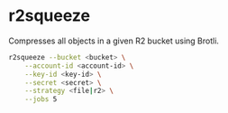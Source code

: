 # r2squeeze

Compresses all objects in a given R2 bucket using Brotli.

```bash
r2squeeze --bucket <bucket> \
	--account-id <account-id> \
	--key-id <key-id> \
	--secret <secret> \
	--strategy <file|r2> \
	--jobs 5
```
